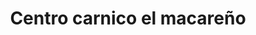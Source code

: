 ---
title: "Centro carnico el macareño"
url: /huaquillas/centro-carnico-el-macareno/
shop: Lebensmittel
---